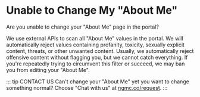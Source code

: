# Unable to Change My "About Me"

Are you unable to change your "About Me" page in the portal?

We use external APIs to scan all "About Me" values in the portal. We will automatically reject values containing profanity, toxicity, sexually explicit content, threats, or other unwanted content. Usually, we automatically reject offensive content without flagging you, but we cannot catch everything. If you're repeatedly trying to circumvent this filter or succeed, we may ban you from editing your "About Me".

::: tip CONTACT US
Can't change your "About Me" yet you want to change something normal? Choose "Chat with us" at [ngmc.co/request](https://ngmc.co/request).
:::
